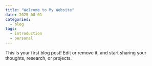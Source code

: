 ```yaml
---
title: "Welcome to My Website"
date: 2025-08-01
categories:
  - blog
tags:
  - introduction
  - personal
---
```


This is your first blog post! Edit or remove it, and start sharing your thoughts, research, or projects.